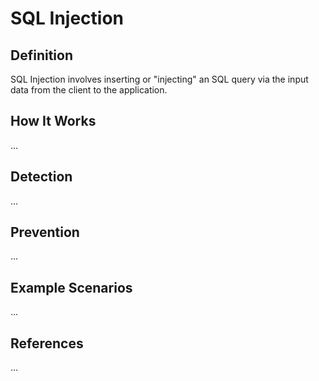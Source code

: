 # SQL Injection

## Definition

SQL Injection involves inserting or "injecting" an SQL query via the input data from the client to the application.

## How It Works

...

## Detection

...

## Prevention

...

## Example Scenarios

...

## References

...
